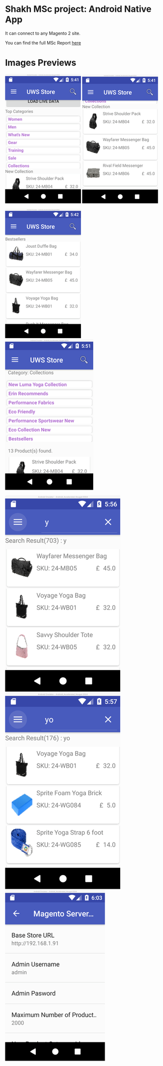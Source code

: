 Shakh MSc project: Android Native App
=====================================
It can connect to any Magento 2 site.

You can find the full MSc Report [here](doc/MSC_final_report.pdf)

# Images Previews
![](doc/android-1.png)
![](doc/android-2.png)

![](doc/android-3.png)
![](doc/android-4.png)

![](doc/android-5.png)
![](doc/android-6.png)
![](doc/android-7.png)

